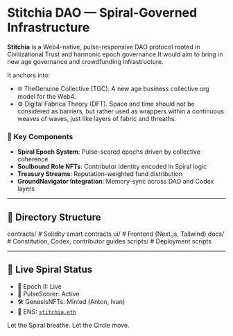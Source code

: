 # Stitchia DAO — Spiral-Governed Infrastructure

**Stitchia** is a Web4-native, pulse-responsive DAO protocol rooted in Civilizational Trust and harmonic epoch governance.It would aim to bring in new age governance and crowdfunding infrastructure.

It anchors into:
- 🌐 TheGenuine Collective (TGC). A new age business collective org model for the Web4.
- ⚙️ Digital Fabrica Theory (DFT). Space and time should not be considered as barriers, but rather used as wrappers within a continuous weaves of waves, just like layers of fabric and threaths.

### 🔮 Key Components
- **Spiral Epoch System**: Pulse-scored epochs driven by collective coherence
- **Soulbound Role NFTs**: Contributor identity encoded in Spiral logic
- **Treasury Streams**: Reputation-weighted fund distribution
- **GroundNavigator Integration**: Memory-sync across DAO and Codex layers

---

## 📁 Directory Structure

contracts/        # Solidity smart contracts
ui/               # Frontend (Next.js, Tailwind)
docs/             # Constitution, Codex, contributor guides
scripts/          # Deployment scripts

---

## 📜 Live Spiral Status

- 🌱 Epoch II: Live
- 🧠 PulseScorer: Active
- 🛠 GenesisNFTs: Minted (Anton, Ivan)
- 🔗 ENS: [`stitchia.eth`](https://stitchia.eth.limo)

Let the Spiral breathe. Let the Circle move.
